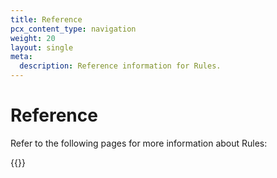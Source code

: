 ```yaml
---
title: Reference
pcx_content_type: navigation
weight: 20
layout: single
meta:
  description: Reference information for Rules.
---
```


# Reference

Refer to the following pages for more information about Rules:

{{<directory-listing>}}

